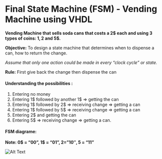 # Final State Machine (FSM) - Vending Machine using VHDL
 
**Vending Machine that sells soda cans that costs a 2$ each and using 3 types of coins: 1$, 2$ and 5$.**

**Objective:** To design a state machine that determines when to dispense a can, how to return the change.

*Assume that only one action could be made in every “clock cycle” or state.*

**Rule:** First give back the change then dispense the can

#### Understanding the possibilities :
1. Entering no money
2. Entering 1$ followed by another 1$ => getting the can
3. Entering 1$ followed by 2$ => receiving  change => getting a can
4. Entering 1$ followed by 5$ => receiving  change => getting a can
5. Entering 2$ and getting the can
6. Entering 5$ => receiving change => getting a can.


#### FSM diagrame:

**Note: 0$ = “00”, 1$ = “01”, 2$=”10″, 5$ = “11”**

![Alt Text](https://thunderwiring.files.wordpress.com/2014/05/fsmdiagram.png)
